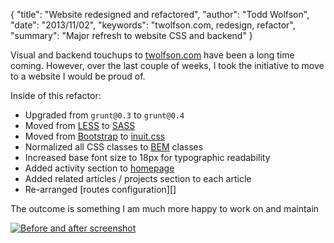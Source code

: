 {
  "title": "Website redesigned and refactored",
  "author": "Todd Wolfson",
  "date": "2013/11/02",
  "keywords": "twolfson.com, redesign, refactor",
  "summary": "Major refresh to website CSS and backend"
}

Visual and backend touchups to [twolfson.com][] have been a long time coming. However, over the last couple of weeks, I took the initiative to move to a website I would be proud of.

[twolfson.com]: /

Inside of this refactor:

- Upgraded from `grunt@0.3` to `grunt@0.4`
- Moved from [LESS][] to [SASS][]
- Moved from [Bootstrap][] to [inuit.css][]
- Normalized all CSS classes to [BEM][] classes
- Increased base font size to 18px for typographic readability
- Added activity section to [homepage][]
- Added related articles / projects section to each article
- Re-arranged [routes configuration][]

[LESS]: http://lesscss.org
[SASS]: http://sass-lang.com/
[Bootstrap]: http://getbootstrap.com/2.3.2/
[inuit.css]: https://github.com/csswizardry/inuit.css
[BEM]: http://bem.info/
[homepage]: /

The outcome is something I am much more happy to work on and maintain

[![Before and after screenshot][before_after]][before_after]

[before_after]: abc
